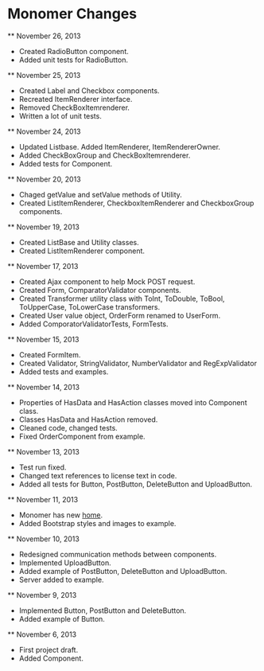 Monomer Changes
===============

** November 26, 2013

* Created RadioButton component.
* Added unit tests for RadioButton.

** November 25, 2013

* Created Label and Checkbox components.
* Recreated ItemRenderer interface.
* Removed CheckBoxItemrenderer.
* Written a lot of unit tests.

** November 24, 2013

* Updated Listbase. Added ItemRenderer, ItemRendererOwner.
* Added CheckBoxGroup and CheckBoxItemrenderer.
* Added tests for Component.

** November 20, 2013

* Chaged getValue and setValue methods of Utility.
* Created ListItemRenderer, CheckboxItemRenderer and CheckboxGroup components.

** November 19, 2013

* Created ListBase and Utility classes.
* Created ListItemRenderer component.

** November 17, 2013

* Created Ajax component to help Mock POST request.
* Created Form, ComparatorValidator components.
* Created Transformer utility class with ToInt, ToDouble, ToBool, ToUpperCase, ToLowerCase transformers.
* Created User value object, OrderForm renamed to UserForm.
* Added ComporatorValidatorTests, FormTests.

** November 15, 2013

* Created FormItem.
* Created Validator, StringValidator, NumberValidator and RegExpValidator
* Added tests and examples.

** November 14, 2013

* Properties of HasData and HasAction classes moved into Component class.
* Classes HasData and HasAction removed.
* Cleaned code, changed tests.
* Fixed OrderComponent from example.

** November 13, 2013

* Test run fixed.
* Changed text references to license text in code.
* Added all tests for Button, PostButton, DeleteButton and UploadButton.

** November 11, 2013

* Monomer has new [home](http://monomer.akserg.com).
* Added Bootstrap styles and images to example. 

** November 10, 2013

* Redesigned communication methods between components.
* Implemented UploadButton.
* Added example of PostButton, DeleteButton and UploadButton.
* Server added to example.

** November 9, 2013

* Implemented Button, PostButton and DeleteButton.
* Added example of Button.

** November 6, 2013

* First project draft.
* Added Component.